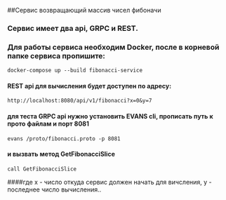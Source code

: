 ##Сервис возвращающий массив чисел фибоначи

### Сервис имеет два api, GRPC и REST.

### Для работы сервиса необходим Docker, после в корневой папке сервиса пропишите:
```
docker-compose up --build fibonacci-service
```

#### REST api для вычисления будет доступен по адресу: 
```
http://localhost:8080/api/v1/fibonacci?x=0&y=7
```

#### для теста GRPC api нужно установить EVANS cli, прописать путь к прото файлам и порт 8081
```
evans /proto/fibonacci.proto -p 8081
```
#### и вызвать метод GetFibonacciSlice

```
call GetFibonacciSlice
```

####где x - число откуда сервис должен начать для вичсления, y - последнее число вычисления..
